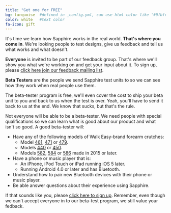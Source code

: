 ```yaml
---
title: "Get one for FREE"
bg: turquoise  #defined in _config.yml, can use html color like '#0fbfcf'
color: white   #text color
fa-icon: gift
---
```


It's time we learn how Sapphire works in the real world. **That's where you come in**. We're looking people to test designs, give us feedback and tell us what works and what doesn't.

**Everyone** is invited to be part of our feedback group. That's where we'll show you what we're working on and get your input about it. To sign up, please <a class="ul" href="/FIXME" target="_blank">click here join our feedback mailing list</a>.

**Beta Testers** are the people we send Sapphire test units to so we can see how they work when real people use them.

The beta-tester program is free, we'll even cover the cost to ship your beta unit to you and back to us when the test is over. Yeah, you'll have to send it back to us at the end. We know that sucks, but that's the rule.

Not everyone will be able to be a beta-tester. We need people with special qualifications so we can learn what is good about our product and what isn't so good. A good beta-tester will:

  * Have any of the following models of Walk Easy-brand forearm crutches:
    - Model <a class="ul" href="http://walkeasy.com/shop/product_details.asp?ProductCode=461" target="_blank">461</a>, <a class="ul" href="http://walkeasy.com/shop/product_details.asp?ProductCode=471" target="_blank">471</a> or <a class="ul" href="http://walkeasy.com/shop/product_details.asp?ProductCode=479" target="_blank">479</a>.
    - Models <a class="ul" href="http://walkeasy.com/shop/product_details.asp?ProductCode=440" target="_blank">440</a> or <a class="ul" href="http://walkeasy.com/shop/product_details.asp?ProductCode=450" target="_blank">450</a>.
    - Models <a class="ul" href="http://walkeasy.com/shop/product_details.asp?ProductCode=582" target="_blank">582</a>, <a class="ul" href="http://walkeasy.com/shop/product_details.asp?ProductCode=584" target="_blank">584</a> or <a class="ul" href="http://walkeasy.com/shop/product_details.asp?ProductCode=586" target="_blank">586</a> made in 2015 or later.
  * Have a phone or music player that is:
    - An iPhone, iPod Touch or iPad running iOS 5 later.
    - Running Android 4.0 or later and has Bluetooth.
  * Understand how to pair new Bluetooth devices with their phone or music player.
  * Be able answer questions about their experience using Sapphire.

If that sounds like you, please <a class="ul" href="https://appliedtelekinetics.wufoo.com/forms/sapphire-beta-program-signup/" target="_blank">click here to sign up</a>. Remember, even though we can't accept everyone in to our beta-test program, we still value your fedback.